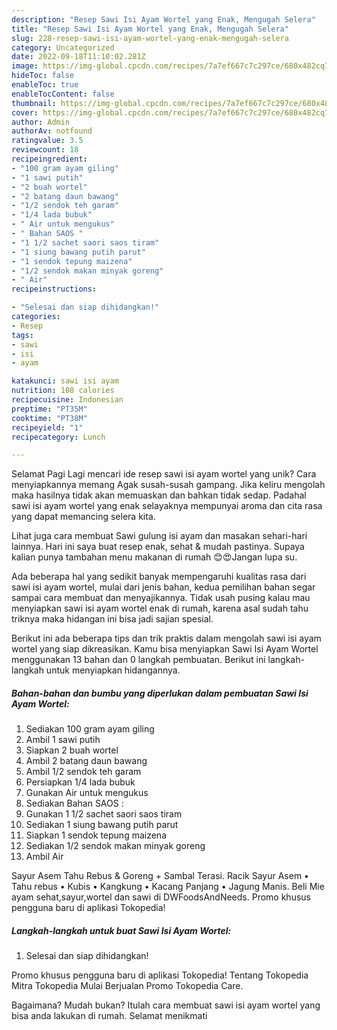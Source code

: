 ```yaml
---
description: "Resep Sawi Isi Ayam Wortel yang Enak, Mengugah Selera"
title: "Resep Sawi Isi Ayam Wortel yang Enak, Mengugah Selera"
slug: 228-resep-sawi-isi-ayam-wortel-yang-enak-mengugah-selera
category: Uncategorized
date: 2022-09-18T11:10:02.281Z
image: https://img-global.cpcdn.com/recipes/7a7ef667c7c297ce/680x482cq70/sawi-isi-ayam-wortel-foto-resep-utama.jpg
hideToc: false
enableToc: true
enableTocContent: false
thumbnail: https://img-global.cpcdn.com/recipes/7a7ef667c7c297ce/680x482cq70/sawi-isi-ayam-wortel-foto-resep-utama.jpg
cover: https://img-global.cpcdn.com/recipes/7a7ef667c7c297ce/680x482cq70/sawi-isi-ayam-wortel-foto-resep-utama.jpg
author: Admin
authorAv: notfound
ratingvalue: 3.5
reviewcount: 18
recipeingredient:
- "100 gram ayam giling"
- "1 sawi putih"
- "2 buah wortel"
- "2 batang daun bawang"
- "1/2 sendok teh garam"
- "1/4 lada bubuk"
- " Air untuk mengukus"
- " Bahan SAOS "
- "1 1/2 sachet saori saos tiram"
- "1 siung bawang putih parut"
- "1 sendok tepung maizena"
- "1/2 sendok makan minyak goreng"
- " Air"
recipeinstructions:

- "Selesai dan siap dihidangkan!"
categories:
- Resep
tags:
- sawi
- isi
- ayam

katakunci: sawi isi ayam 
nutrition: 108 calories
recipecuisine: Indonesian
preptime: "PT35M"
cooktime: "PT38M"
recipeyield: "1"
recipecategory: Lunch

---
```



Selamat Pagi Lagi mencari ide resep sawi isi ayam wortel yang unik? Cara menyiapkannya memang Agak susah-susah gampang. Jika keliru mengolah maka hasilnya tidak akan memuaskan dan bahkan tidak sedap. Padahal sawi isi ayam wortel yang enak selayaknya mempunyai aroma dan cita rasa yang dapat memancing selera kita.


Lihat juga cara membuat Sawi gulung isi ayam dan masakan sehari-hari lainnya. Hari ini saya buat resep enak, sehat &amp; mudah pastinya. Supaya kalian punya tambahan menu makanan di rumah 😊😍Jangan lupa su.

Ada beberapa hal yang sedikit banyak mempengaruhi kualitas rasa dari sawi isi ayam wortel, mulai dari jenis bahan, kedua pemilihan bahan segar sampai cara membuat dan menyajikannya. Tidak usah pusing kalau mau menyiapkan sawi isi ayam wortel enak di rumah, karena asal sudah tahu triknya maka hidangan ini bisa jadi sajian spesial.


Berikut ini ada beberapa tips dan trik praktis dalam mengolah sawi isi ayam wortel yang siap dikreasikan. Kamu bisa menyiapkan Sawi Isi Ayam Wortel menggunakan 13 bahan dan 0 langkah pembuatan. Berikut ini langkah-langkah untuk menyiapkan hidangannya.

<!--inarticleads1-->

##### Bahan-bahan dan bumbu yang diperlukan dalam pembuatan Sawi Isi Ayam Wortel:

1. Sediakan 100 gram ayam giling
1. Ambil 1 sawi putih
1. Siapkan 2 buah wortel
1. Ambil 2 batang daun bawang
1. Ambil 1/2 sendok teh garam
1. Persiapkan 1/4 lada bubuk
1. Gunakan  Air untuk mengukus
1. Sediakan  Bahan SAOS :
1. Gunakan 1 1/2 sachet saori saos tiram
1. Sediakan 1 siung bawang putih parut
1. Siapkan 1 sendok tepung maizena
1. Sediakan 1/2 sendok makan minyak goreng
1. Ambil  Air


Sayur Asem Tahu Rebus &amp; Goreng + Sambal Terasi. Racik Sayur Asem • Tahu rebus • Kubis • Kangkung • Kacang Panjang • Jagung Manis. Beli Mie ayam sehat,sayur,wortel dan sawi di DWFoodsAndNeeds. Promo khusus pengguna baru di aplikasi Tokopedia! 

<!--inarticleads2-->

##### Langkah-langkah untuk buat Sawi Isi Ayam Wortel:


1. Selesai dan siap dihidangkan!

Promo khusus pengguna baru di aplikasi Tokopedia! Tentang Tokopedia Mitra Tokopedia Mulai Berjualan Promo Tokopedia Care. 

Bagaimana? Mudah bukan? Itulah cara membuat sawi isi ayam wortel yang bisa anda lakukan di rumah. Selamat menikmati
